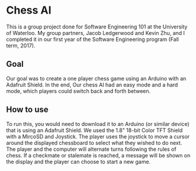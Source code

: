 # Chess AI

This is a group project done for Software Engineering 101 at the University of Waterloo. My group partners, Jacob Ledgerwood and Kevin Zhu, and I completed it in our first year of the Software Engineering program (Fall term, 2017).

## Goal

Our goal was to create a one player chess game using an Arduino with an Adafruit Shield. In the end, Our chess AI had an easy mode and a hard mode, which players could switch back and forth between.

## How to use

To run this, you would need to download it to an Arduino (or similar device) that is using an Adafruit Shield. We used the 1.8" 18-bit Color TFT Shield with a MircoSD and Joystick. The player uses the joystick to move a cursor around the displayed chessboard to select what they wished to do next. The player and the computer will alternate turns following the rules of chess. If a checkmate or stalemate is reached, a message will be shown on the display and the player can choose to start a new game.
